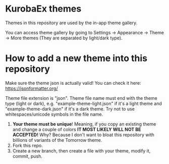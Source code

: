 # KurobaEx themes

Themes in this repository are used by the in-app theme gallery. 

You can access theme gallery by going to Settings -> Appearance -> Theme -> More themes (They are separated by light/dark type).

# How to add a new theme into this repository

Make sure the theme json is actually valid! You can check it here: https://jsonformatter.org/ 

Theme file extension is "json". Theme file name must end with the theme type (light or dark), e.g. "example-theme-light.json" if it's a light theme and "example-theme-dark.json" if it's a dark theme. Try not to use whitespaces/unicode symbols in the file name.

1. **Your theme must be unique**! Meaning, if you copy an existing theme and change a couple of colors **IT MOST LIKELY WILL NOT BE ACCEPTED!** Why? Because I don't want to bloat this repository with billions of variants of the Tomorrow theme.
2. Fork this repo.
3. Create a new branch, then create a file with your theme, modify it, commit, push.
